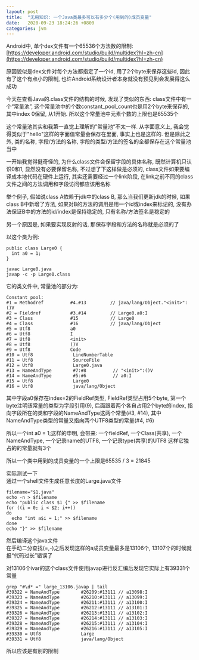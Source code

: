 ```yaml
---
layout: post
title:  "无用知识: 一个Java类最多可以有多少个(用到的)成员变量"
date:   2020-09-23 18:24:26 +0800
categories: jvm
---
```


Android中, 单个dex文件有一个65536个方法数的限制: [https://developer.android.com/studio/build/multidex?hl=zh-cn](https://developer.android.com/studio/build/multidex?hl=zh-cn)

原因貌似是dex文件对每个方法都指定了一个id, 用了2个byte来保存这些id, 因此有了这个有点小的限制, 也许Android系统设计者本身就没有预见到会发展得这么成功

今天在查看Java的.class文件的结构的时候, 发现了类似的东西: class文件中有一个“常量池”, 这个常量池中的个数constant_pool_count也是用2个byte来保存的, 其中index 0保留, 从1开始. 所以这个常量池中元素个数的上限也是65535个

这个常量池其实和我第一直觉上理解的"常量池“不太一样. 从字面意义上, 我会觉得类似于"hello"这样的字面值常量会保存在里面, 事实上也是这样的. 但是除此之外, 类的名称, 字段/方法的名称, 字段的类型/方法的签名的全都保存在这个常量池当中

一开始我觉得挺奇怪的, 为什么class文件会保留字段的具体名称, 既然计算机只认识0和1, 显然没有必要保留名称, 不过想了下这样做是必须的, class文件如果要编译成本地代码在硬件上运行, 其实还需要经过一个link阶段, 在link之前不同的class文件之间的方法调用和字段访问都应该用名称

举个例子, 假如说class A依赖于jdk中的class B, 那么当我们更新jdk的时候, 如果class B中新增了方法, 如果对B的方法的调用是用一个id或index来标记的, 没有办法保证B中的方法的id/index是保持稳定的, 只有名称/方法签名是稳定的

另一个原因是, 如果要实现反射的话, 那保存字段和方法的名称就是必须的了

以这个类为例: 

    public class Large0 {
      int a0 = 1;
    }

    javac Large0.java
    javap -c -p Large0.class

它的类文件中, 常量池的部分为:

    Constant pool:
    #1 = Methodref          #4.#13         // java/lang/Object."<init>":()V
    #2 = Fieldref           #3.#14         // Large0.a0:I
    #3 = Class              #15            // Large0
    #4 = Class              #16            // java/lang/Object
    #5 = Utf8               a0
    #6 = Utf8               I
    #7 = Utf8               <init>
    #8 = Utf8               ()V
    #9 = Utf8               Code
    #10 = Utf8               LineNumberTable
    #11 = Utf8               SourceFile
    #12 = Utf8               Large0.java
    #13 = NameAndType        #7:#8          // "<init>":()V
    #14 = NameAndType        #5:#6          // a0:I
    #15 = Utf8               Large0
    #16 = Utf8               java/lang/Object

其中字段a0保存在index=2的FieldRef类型, FieldRef类型占用5个byte, 第一个byte注明该常量的类型为字段引用(9), 后面跟着两个各自占用2个byte的index, 指向字段所在的类和字段的NameAndType这两个常量(#3, #14), 其中NameAndType类型的常量又指向两个UTF8类型的常量(#4, #6)

所以一个int a0 = 1;这样的申明, 会带来: 一个fieldRef, 一个Class(共享), 一个NameAndType, 一个记录name的UTF8, 一个记录type(共享)的UTF8
这样它独占的的常量就有3个

所以一个类中用到的成员变量的一个上限是65535 / 3 = 21845

实际测试一下  
通过一个shell文件生成任意长度的Large.java文件

    filename="$1.java"
    echo -n > $filename
    echo "public class $1 {" >> $filename
    for ((i = 0; i < $2; i++))
    do
      echo "int a$i = 1;" >> $filename
    done
    echo "}" >> $filename

然后编译这个java文件  
在手动二分查找(=,-)之后发现这样的a成员变量最多是13106个, 13107个的时候就报“代码过长”错误了

对13106个ivar的这个class文件使用javap进行反汇编后发现它实际上有39331个常量

    grep "#\d* =" large_13106.javap | tail
    #39322 = NameAndType        #26209:#13111 // a13098:I
    #39323 = NameAndType        #26210:#13111 // a13099:I
    #39324 = NameAndType        #26211:#13111 // a13100:I
    #39325 = NameAndType        #26212:#13111 // a13101:I
    #39326 = NameAndType        #26213:#13111 // a13102:I
    #39327 = NameAndType        #26214:#13111 // a13103:I
    #39328 = NameAndType        #26215:#13111 // a13104:I
    #39329 = NameAndType        #26216:#13111 // a13105:I
    #39330 = Utf8               Large
    #39331 = Utf8               java/lang/Object

所以应该是有别的限制